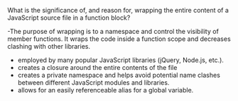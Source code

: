 What is the significance of, and reason for, wrapping the entire content of a JavaScript source file in a function block?


-The purpose of wrapping is to a namespace and control the visibility of member functions. It wraps the code inside a function scope and decreases clashing with other libraries.
- employed by many popular JavaScript libraries (jQuery, Node.js, etc.). 
- creates a closure around the entire contents of the file
- creates a private namespace and helps avoid potential name clashes between different JavaScript modules and libraries.
- allows for an easily referenceable alias for a global variable. 
